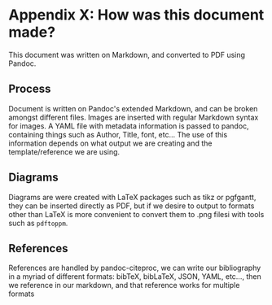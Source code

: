 Appendix X: How was this document made?
=======================================

This document was written on Markdown, and converted to PDF
using Pandoc.

Process
-------
Document is written on Pandoc's extended Markdown, and can be broken amongst
different files. Images are inserted with regular Markdown syntax for images.
A YAML file with metadata information is passed to pandoc, containing things 
such as Author, Title, font, etc... The use of this information depends on
what output we are creating and the template/reference we are using.


Diagrams
--------
Diagrams are were created with LaTeX packages such as tikz or pgfgantt, they 
can be inserted directly as PDF, but if we desire to output to formats other
than LaTeX is more convenient to convert them to .png filesi with tools such
as `pdftoppm`.


References
------------
References are handled by pandoc-citeproc, we can write our bibliography in
a myriad of different formats: bibTeX, bibLaTeX, JSON, YAML, etc..., then
we reference in our markdown, and that reference works for multiple formats


